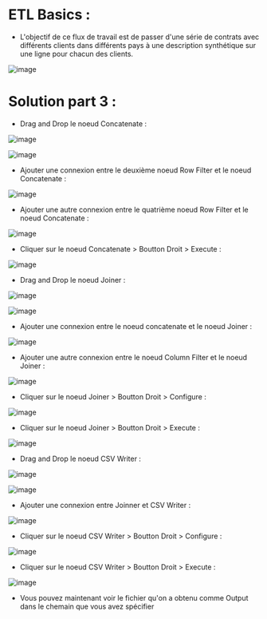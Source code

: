 # ETL Basics :

- L'objectif de ce flux de travail est de passer d'une série de contrats avec différents clients dans différents pays à une description synthétique sur une ligne pour chacun des clients.

![image](https://user-images.githubusercontent.com/123749462/225282716-31c4ee3e-cd20-4bfb-82e4-f109eb4cf9b4.png)

# Solution part 3 :
- Drag and Drop le noeud Concatenate :

![image](https://user-images.githubusercontent.com/123749462/225340180-bb55003d-7c57-46e4-a2a1-3163a7b4e28c.png)

![image](https://user-images.githubusercontent.com/123749462/225340403-5ca713a1-aef5-4f69-8683-7ce172a8bedf.png)

- Ajouter une connexion entre le deuxième noeud Row Filter et le noeud Concatenate :

![image](https://user-images.githubusercontent.com/123749462/225340761-c0da3e8d-8f5a-4d4e-a686-25aaf9d0fdbd.png)

- Ajouter une autre connexion entre le quatrième noeud Row Filter et le noeud Concatenate :

![image](https://user-images.githubusercontent.com/123749462/225341166-f2fe5494-7c3a-47b8-a6b6-c575feec7802.png)

- Cliquer sur le noeud Concatenate > Boutton Droit > Execute :

![image](https://user-images.githubusercontent.com/123749462/225342003-901d2d00-432d-4573-8fe7-6440d124a78b.png)

- Drag and Drop le noeud Joiner : 

![image](https://user-images.githubusercontent.com/123749462/225342874-811e593d-df3b-4a37-bafc-705a812f9424.png)


![image](https://user-images.githubusercontent.com/123749462/225342765-a196dacb-28ee-482b-947b-40240a7db432.png)

- Ajouter une connexion entre le noeud concatenate et le noeud Joiner :

![image](https://user-images.githubusercontent.com/123749462/225343209-8038a0a5-d98f-430a-906a-2d359deda919.png)

- Ajouter une autre connexion entre le noeud Column Filter et le noeud Joiner : 

![image](https://user-images.githubusercontent.com/123749462/225343966-b5f7d5df-700c-4d46-abef-e7ea62d84baa.png)

- Cliquer sur le noeud Joiner > Boutton Droit > Configure :

![image](https://user-images.githubusercontent.com/123749462/225346954-02eedbc1-d820-4e54-822c-f4d4980cc8ca.png)

- Cliquer sur le noeud Joiner > Boutton Droit > Execute :

![image](https://user-images.githubusercontent.com/123749462/225347624-32c27b0d-d024-4a13-8281-bfcd2d0e474f.png)


- Drag and Drop le noeud CSV Writer :

![image](https://user-images.githubusercontent.com/123749462/225349095-f8cf85bc-7f07-43bc-a0f2-f9f928b71740.png)

![image](https://user-images.githubusercontent.com/123749462/225349418-c19687a8-0200-47d4-9015-3760589ca525.png)

- Ajouter une connexion entre Joinner et CSV Writer : 

![image](https://user-images.githubusercontent.com/123749462/225349635-840cfdf6-3708-4b23-ab42-8ec55687104f.png)

- Cliquer sur le noeud CSV Writer > Boutton Droit > Configure :

![image](https://user-images.githubusercontent.com/123749462/225353088-ba7c0306-3238-4175-9316-cbe37a34ea1c.png)

- Cliquer sur le noeud CSV Writer > Boutton Droit > Execute :

![image](https://user-images.githubusercontent.com/123749462/225350454-830e94b5-0347-4551-8373-80b3d789e6fa.png)

- Vous pouvez maintenant voir le fichier qu'on a obtenu comme Output dans le chemain que vous avez spécifier





